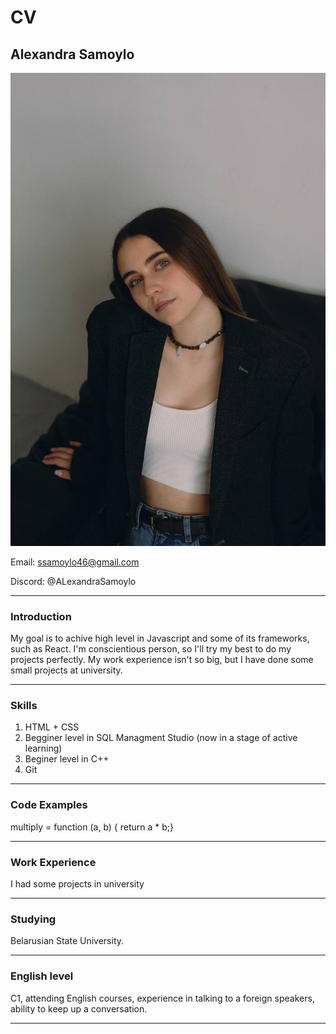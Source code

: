 # CV

## Alexandra Samoylo



![My Image](/photo_2024-05-20_23-00-20.jpg)


Email: [ssamoylo46@gmail.com](mailto::samoylo46@gmail.com)

Discord: @ALexandraSamoylo

--------

### Introduction

My goal is to achive high level in Javascript and some of its frameworks, such as React. I'm conscientious person, so I'll try my best to do my projects perfectly. My work experience isn't so big, but I have done some small projects at university. 

--------

### Skills
1. HTML + CSS
2. Begginer level in SQL Managment Studio (now in a stage of active learning)
3. Beginer level in C++
4. Git
   
--------

### Code Examples

multiply = function (a, b) {  return a * b;}

-------

### Work Experience

I had some projects in university
 
-------

### Studying

Belarusian State University.

--------

### English level
C1, attending English courses, experience in talking to a foreign speakers, ability to keep up a conversation. 

--------

